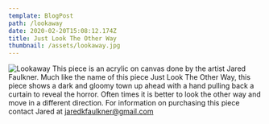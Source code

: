 ```yaml
---
template: BlogPost
path: /lookaway
date: 2020-02-20T15:08:12.174Z
title: Just Look The Other Way
thumbnail: /assets/lookaway.jpg
---
```


![Lookaway](/assets/lookaway.jpg)
This piece is an acrylic on canvas done by the artist Jared Faulkner. Much like the name of this piece Just Look The Other Way, this piece shows a dark and gloomy town up ahead with a hand pulling back a curtain to reveal the horror. Often times it is better to look the other way and move in a different direction. For information on purchasing this piece contact Jared at jaredkfaulkner@gmail.com
